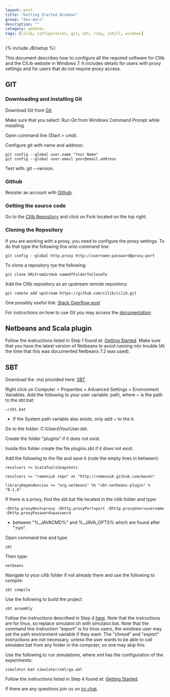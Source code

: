 ```yaml
---
layout: post
title: "Getting Started Windows"
group: "dev-docs"
description: ""
category: updates
tags: [cilib, configuration, git, sbt, ruby, jekyll, windows]
---
```

{% include JB/setup %}

This document describes how to configure all the required software for CIlib and the
CILib website in Windows 7. It includes details for users with proxy settings and for
users that do not require proxy access.

## GIT

### Downloading and installing Git
Download Git from [Git](http://git-scm.com/download).

Make sure that you select: Run Git from Windows Command Prompt while installing.

Open command line (Start > cmd).

Configure git with name and address:

    git config --global user.name "Your Name" 
    git config --global user.email your@email.address

Test with: git --version.

### Github

Resister an account with [Github](https://github.com/).


### Getting the source code

Go to the [CIlib Repository](https://github.com/cilib/cilib) and click on Fork located 
on the top right.

### Cloning the Repository

If you are working with a proxy, you need to configure the proxy settings. To do that
type the following line onto command line:

    git config --global http.proxy http://username:password@proxy:port

To clone a repository tye the following:

    git clone URLFromGitHub nameOfFolderToCloneTo

Add the CIlib repository as an upstream remote repository:

    git remote add upstream https://github.com/cilib/cilib.git

One possibly useful link: [Stack Overflow post](http://stackoverflow.com/questions/67699/how-do-i-clone-all-remote-branches-with-git)

For instructions on how to use Git you may access the [documentation](http://git-scm.com/documentation)

## Netbeans and Scala plugin

Follow the instructions listed in Step 1 found at: 
[Getting Started](http://cilib.net/2012/07/18/netbeans-cilib-and-sbt/).
Make sure that you have the latest version of Netbeans to avoid running 
into trouble (At the time that this was documented Netbeans 7.2 was used).

## SBT

Download the .msi provided here: [SBT](http://www.scala-sbt.org/).

Right click on Computer > Properties > Advanced Settings > Environment Variables.
Add the following to your user variable: path, where ~ is the path to the sbt.bat:

    ~/sbt.bat

- If the System path variable also exists, only add ~ to the it.

Go to the folder: C:\Users\YourUser\.sbt.

Create the folder "plugins" if it does not exist.

Inside this folder create the file plugins.sbt if it does not exist.

Add the following to the file and save it (note the empty lines in between):

    resolvers += ScalaToolsSnapshots

    resolvers += "remeniuk repo" at "http://remeniuk.github.com/maven"

    libraryDependencies += "org.netbeans" %% "sbt-netbeans-plugin" % "0.1.4"

If there is a proxy, find the sbt.bat file located in the cilib folder and type:

    -Dhttp.proxyHost=proxy -Dhttp.proxyPort=port -Dhttp.proxyUser=username -Dhttp.proxyPassword=password

- between "%_JAVACMD%" and %_JAVA_OPTS% which are found after ":run".

Open command line and type:

    sbt

Then type:

    netbeans

Navigate to your cilib folder if not already there and use the following to compile:

    sbt compile

Use the following to build the project

    sbt assembly

Follow the instructions described in Step 4 [here](http://cilib.net/docs/dev/getting-started.html). 
Note that the instructions are for linux, so replace simulator.sh with simulator.bat.
Note that the command line instruction "export" is for linux users, the windows user may set the
path environment variable if they want.  The "chmod" and "export" instructions are not necessary,
unless the user wants to be able to call simulator.bat from any folder in the computer, so one
may skip this.

Use the following to run simulations, where xml has the configuration of the experiments:

    simulator.bat simulator/xml/ga.xml

Follow the instructions listed in Step 4 found at: 
[Getting Started](http://cilib.net/2012/07/18/netbeans-cilib-and-sbt/).


If there are any questions join us on [irc chat](http://webchat.freenode.net/?channels=cilib).